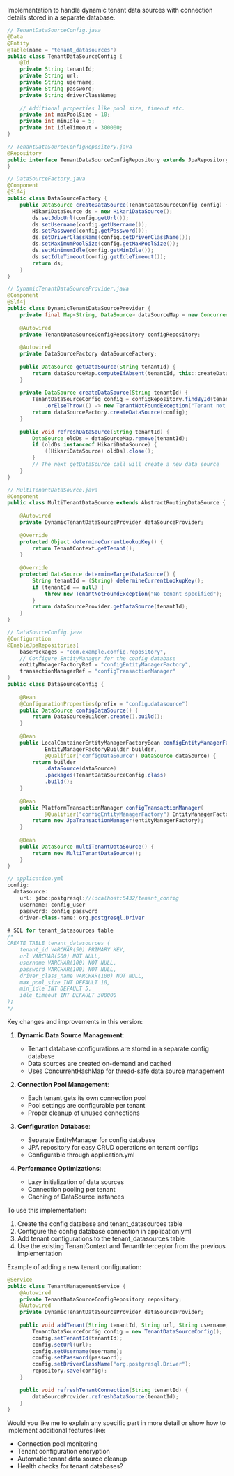 Implementation to handle dynamic tenant data sources with connection details stored in a separate database.



```java
// TenantDataSourceConfig.java
@Data
@Entity
@Table(name = "tenant_datasources")
public class TenantDataSourceConfig {
    @Id
    private String tenantId;
    private String url;
    private String username;
    private String password;
    private String driverClassName;
    
    // Additional properties like pool size, timeout etc.
    private int maxPoolSize = 10;
    private int minIdle = 5;
    private int idleTimeout = 300000;
}

// TenantDataSourceConfigRepository.java
@Repository
public interface TenantDataSourceConfigRepository extends JpaRepository<TenantDataSourceConfig, String> {
}

// DataSourceFactory.java
@Component
@Slf4j
public class DataSourceFactory {
    public DataSource createDataSource(TenantDataSourceConfig config) {
        HikariDataSource ds = new HikariDataSource();
        ds.setJdbcUrl(config.getUrl());
        ds.setUsername(config.getUsername());
        ds.setPassword(config.getPassword());
        ds.setDriverClassName(config.getDriverClassName());
        ds.setMaximumPoolSize(config.getMaxPoolSize());
        ds.setMinimumIdle(config.getMinIdle());
        ds.setIdleTimeout(config.getIdleTimeout());
        return ds;
    }
}

// DynamicTenantDataSourceProvider.java
@Component
@Slf4j
public class DynamicTenantDataSourceProvider {
    private final Map<String, DataSource> dataSourceMap = new ConcurrentHashMap<>();
    
    @Autowired
    private TenantDataSourceConfigRepository configRepository;
    
    @Autowired
    private DataSourceFactory dataSourceFactory;
    
    public DataSource getDataSource(String tenantId) {
        return dataSourceMap.computeIfAbsent(tenantId, this::createDataSource);
    }
    
    private DataSource createDataSource(String tenantId) {
        TenantDataSourceConfig config = configRepository.findById(tenantId)
            .orElseThrow(() -> new TenantNotFoundException("Tenant not found: " + tenantId));
        return dataSourceFactory.createDataSource(config);
    }
    
    public void refreshDataSource(String tenantId) {
        DataSource oldDs = dataSourceMap.remove(tenantId);
        if (oldDs instanceof HikariDataSource) {
            ((HikariDataSource) oldDs).close();
        }
        // The next getDataSource call will create a new data source
    }
}

// MultiTenantDataSource.java
@Component
public class MultiTenantDataSource extends AbstractRoutingDataSource {
    
    @Autowired
    private DynamicTenantDataSourceProvider dataSourceProvider;
    
    @Override
    protected Object determineCurrentLookupKey() {
        return TenantContext.getTenant();
    }
    
    @Override
    protected DataSource determineTargetDataSource() {
        String tenantId = (String) determineCurrentLookupKey();
        if (tenantId == null) {
            throw new TenantNotFoundException("No tenant specified");
        }
        return dataSourceProvider.getDataSource(tenantId);
    }
}

// DataSourceConfig.java
@Configuration
@EnableJpaRepositories(
    basePackages = "com.example.config.repository",
    // Configure EntityManager for the config database
    entityManagerFactoryRef = "configEntityManagerFactory",
    transactionManagerRef = "configTransactionManager"
)
public class DataSourceConfig {
    
    @Bean
    @ConfigurationProperties(prefix = "config.datasource")
    public DataSource configDataSource() {
        return DataSourceBuilder.create().build();
    }
    
    @Bean
    public LocalContainerEntityManagerFactoryBean configEntityManagerFactory(
            EntityManagerFactoryBuilder builder,
            @Qualifier("configDataSource") DataSource dataSource) {
        return builder
            .dataSource(dataSource)
            .packages(TenantDataSourceConfig.class)
            .build();
    }
    
    @Bean
    public PlatformTransactionManager configTransactionManager(
            @Qualifier("configEntityManagerFactory") EntityManagerFactory entityManagerFactory) {
        return new JpaTransactionManager(entityManagerFactory);
    }
    
    @Bean
    public DataSource multiTenantDataSource() {
        return new MultiTenantDataSource();
    }
}

// application.yml
config:
  datasource:
    url: jdbc:postgresql://localhost:5432/tenant_config
    username: config_user
    password: config_password
    driver-class-name: org.postgresql.Driver

# SQL for tenant_datasources table
/*
CREATE TABLE tenant_datasources (
    tenant_id VARCHAR(50) PRIMARY KEY,
    url VARCHAR(500) NOT NULL,
    username VARCHAR(100) NOT NULL,
    password VARCHAR(100) NOT NULL,
    driver_class_name VARCHAR(100) NOT NULL,
    max_pool_size INT DEFAULT 10,
    min_idle INT DEFAULT 5,
    idle_timeout INT DEFAULT 300000
);
*/

```

Key changes and improvements in this version:

1. **Dynamic Data Source Management**:
   - Tenant database configurations are stored in a separate config database
   - Data sources are created on-demand and cached
   - Uses ConcurrentHashMap for thread-safe data source management

2. **Connection Pool Management**:
   - Each tenant gets its own connection pool
   - Pool settings are configurable per tenant
   - Proper cleanup of unused connections

3. **Configuration Database**:
   - Separate EntityManager for config database
   - JPA repository for easy CRUD operations on tenant configs
   - Configurable through application.yml

4. **Performance Optimizations**:
   - Lazy initialization of data sources
   - Connection pooling per tenant
   - Caching of DataSource instances

To use this implementation:

1. Create the config database and tenant_datasources table
2. Configure the config database connection in application.yml
3. Add tenant configurations to the tenant_datasources table
4. Use the existing TenantContext and TenantInterceptor from the previous implementation

Example of adding a new tenant configuration:
```java
@Service
public class TenantManagementService {
    @Autowired
    private TenantDataSourceConfigRepository repository;
    @Autowired
    private DynamicTenantDataSourceProvider dataSourceProvider;
    
    public void addTenant(String tenantId, String url, String username, String password) {
        TenantDataSourceConfig config = new TenantDataSourceConfig();
        config.setTenantId(tenantId);
        config.setUrl(url);
        config.setUsername(username);
        config.setPassword(password);
        config.setDriverClassName("org.postgresql.Driver");
        repository.save(config);
    }
    
    public void refreshTenantConnection(String tenantId) {
        dataSourceProvider.refreshDataSource(tenantId);
    }
}
```

Would you like me to explain any specific part in more detail or show how to implement additional features like:
- Connection pool monitoring
- Tenant configuration encryption
- Automatic tenant data source cleanup
- Health checks for tenant databases?
